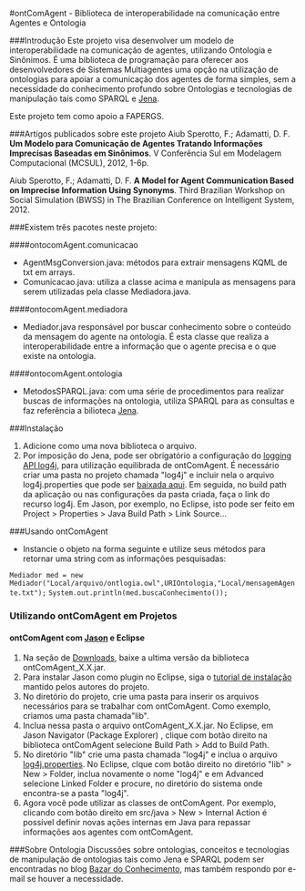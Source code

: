 #ontComAgent - Biblioteca de interoperabilidade na comunicação entre Agentes e Ontologia


###Introdução
Este projeto visa desenvolver um modelo de interoperabilidade na comunicação de agentes, utilizando Ontologia e Sinônimos. É uma biblioteca de programação para oferecer aos desenvolvedores de Sistemas Multiagentes uma opção na utilização de ontologias para apoiar a comunicação dos agentes de forma simples, sem a necessidade do conhecimento profundo sobre Ontologias e tecnologias de manipulação tais como SPARQL e [Jena](http://jena.apache.org/).

Este projeto tem como apoio a FAPERGS.

###Artigos publicados sobre este projeto
Aiub Sperotto, F.; Adamatti, D. F. **Um Modelo para Comunicação de Agentes Tratando Informações Imprecisas Baseadas em Sinônimos**. V Conferência Sul em Modelagem Computacional (MCSUL), 2012, 1-6p.

Aiub Sperotto, F.; Adamatti, D. F. **A Model for Agent Communication Based on Imprecise Information Using Synonyms**. Third  Brazilian Workshop on Social Simulation (BWSS) in The Brazilian Conference on Intelligent System, 2012.


###Existem três pacotes neste projeto:

####ontocomAgent.comunicacao

- AgentMsgConversion.java: métodos para extrair mensagens KQML de txt em arrays.
- Comunicacao.java: utiliza a classe acima e manipula as mensagens para serem utilizadas pela classe Mediadora.java.

####ontocomAgent.mediadora
- Mediador.java responsável por buscar conhecimento sobre o conteúdo da mensagem do agente na ontologia. É esta classe que realiza a interoperabilidade entre a informação que o agente precisa e o que existe na ontologia.

####ontocomAgent.ontologia

- MetodosSPARQL.java: com uma série de procedimentos para realizar buscas de informações na ontologia, utiliza SPARQL para as consultas e faz referência a bilioteca [Jena](http://jena.apache.org/).

###Instalação
1. Adicione como uma nova biblioteca o arquivo.
2. Por imposição do Jena, pode ser obrigatório a configuração do [logging API log4j](http://logging.apache.org/log4j/), para utilização equilibrada de ontComAgent. É necessário criar uma pasta no projeto chamada "log4j" e incluir nela o arquivo log4j.properties que pode ser [baixada aqui](https://www.dropbox.com/s/z1jienursw8sund/log4j.properties). Em seguida, no build path da aplicação ou nas configurações da pasta criada, faça o link do recurso log4j. Em Jason, por exemplo, no Eclipse, isto pode ser feito em Project > Properties > Java Build Path > Link Source...

###Usando ontComAgent
- Instancie o objeto na forma seguinte e utilize seus métodos para retornar uma string com as informações pesquisadas:

`Mediador med = new Mediador("Local/arquivo/ontlogia.owl",URIOntologia,"Local/mensagemAgente.txt");`
`System.out.println(med.buscaConhecimento());`

### Utilizando ontComAgent em Projetos

#### ontComAgent com [Jason](http://jason.sourceforge.net) e Eclipse

1. Na seção de [Downloads](https://github.com/fabiosperotto/ontoComAgent/downloads), baixe a ultima versão da biblioteca ontComAgent_X.X.jar.
2. Para instalar Jason como plugin no Eclipse, siga o [tutorial de instalação](http://jason.sourceforge.net/mini-tutorial/eclipse-plugin) mantido pelos autores do projeto.
3. No diretório do projeto, crie uma pasta para inserir os arquivos necessários para se trabalhar com ontComAgent. Como exemplo, criamos uma pasta chamada"lib".
4. Inclua nessa pasta o arquivo ontComAgent_X.X.jar. No Eclipse, em Jason Navigator (Package Explorer) , clique com botão direito na biblioteca ontComAgent selecione Build Path > Add to Build Path.
5. No diretório "lib" crie uma pasta chamada "log4j" e inclua o arquivo [log4j.properties](https://www.dropbox.com/s/z1jienursw8sund/log4j.properties). No Eclipse, clque com botão direito no diretório "lib" > New > Folder, inclua novamente o nome "log4j" e em Advanced selecione Linked Folder e procure, no diretório do sistema onde encontra-se a pasta "log4j".
6. Agora você pode utilizar as classes de ontComAgent. Por exemplo, clicando com botão direito em src/java > New > Internal Action é possível definir novas ações internas em Java para repassar informações aos agentes com ontComAgent.

###Sobre Ontologia
Discussões sobre ontologias, conceitos e tecnologias de manipulação de ontologias tais como Jena e SPARQL podem ser encontradas no blog [Bazar do Conhecimento](http://bazardoconhecimento.wordpress.com/), mas também respondo por e-mail se houver a necessidade.
